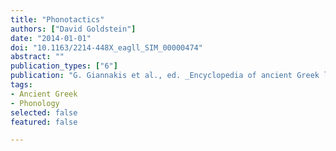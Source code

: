 ```yaml
---
title: "Phonotactics"
authors: ["David Goldstein"]
date: "2014-01-01"
doi: "10.1163/2214-448X_eagll_SIM_00000474"
abstract: ""
publication_types: ["6"]
publication: "G. Giannakis et al., ed. _Encyclopedia of ancient Greek language and linguistics_, vol. 3: 96–97. Leiden: Brill"
tags:
- Ancient Greek
- Phonology
selected: false
featured: false

---
```

